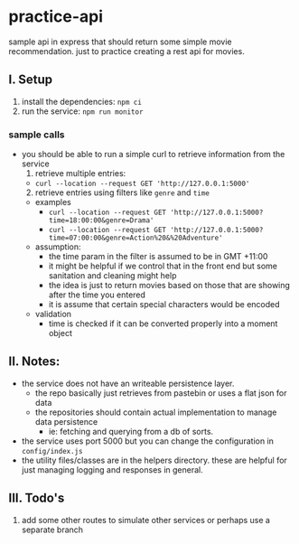 # practice-api
sample api in express that should return some simple movie recommendation. just to practice creating a rest api for movies.

## I. Setup
1. install the dependencies: `npm ci`
2. run the service: `npm run monitor`
### sample calls
- you should be able to run a simple curl to retrieve information from the service
  1. retrieve multiple entries:
    - `curl --location --request GET 'http://127.0.0.1:5000'`
  2. retrieve entries using filters like `genre` and `time`
    - examples
      - `curl --location --request GET 'http://127.0.0.1:5000?time=18:00:00&genre=Drama'`
      - `curl --location --request GET 'http://127.0.0.1:5000?time=07:00:00&genre=Action%20&%20Adventure'`
    - assumption: 
      - the time param in the filter is assumed to be in GMT +11:00 
      - it might be helpful if we control that in the front end but some sanitation and cleaning might help
      - the idea is just to return movies based on those that are showing after the time you entered
      - it is assume that certain special characters would be encoded
    - validation
      - time is checked if it can be converted properly into a moment object
## II. Notes: 
- the service does not have an writeable persistence layer. 
  - the repo basically just retrieves from pastebin or uses a flat json for data
  - the repositories should contain actual implementation to manage data persistence
    - ie: fetching and querying from a db of sorts.
- the service uses port 5000 but you can change the configuration in `config/index.js`
- the utility files/classes are in the helpers directory. these are helpful for just managing logging and responses in general.



## III. Todo's
1. add some other routes to simulate other services or perhaps use a separate branch

